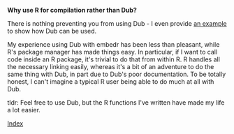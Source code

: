 **Why use R for compilation rather than Dub?**

There is nothing preventing you from using Dub - I even provide 
[an example](index.html#dub) to show how Dub can be used.

My experience using Dub with embedr has been less than pleasant, while R's
package manager has made things easy. In particular, if I want to call
code inside an R package, it's trivial to do that from within R. R handles
all the necessary linking easily, whereas it's a bit of an adventure to do the
same thing with Dub, in part due to Dub's poor
documentation. To be totally honest, I can't imagine a typical R user 
being able to do much at all with Dub.

tldr: Feel free to use Dub, but the R functions I've written have made
my life a lot easier.

[Index](index.html)
